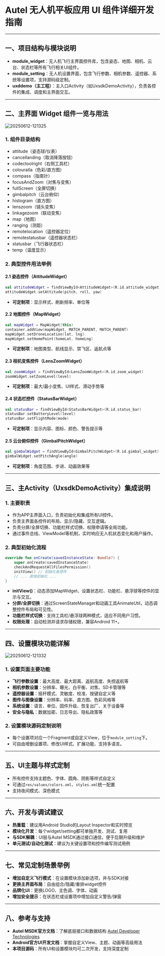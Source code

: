 # Autel 无人机平板应用 UI 组件详细开发指南

---

## 一、项目结构与模块说明

- **module_widget**：无人机飞行主界面控件库，包含姿态、地图、相机、云台、状态栏等所有飞行相关UI组件。
- **module_setting**：无人机设置界面，包含飞行参数、相机参数、遥控器、系统等设置项，支持源码级定制。
- **uxddemo（主工程）**：主入口Activity（如UxsdkDemoActivity），负责各控件的集成、调度和主界面交互。

---

## 二、主界面 Widget 组件一览与用法

![20250612-121325](.\20250612-121325.jpg)

### 1. 组件目录结构

- attitude（姿态球/仪表）
- cancellanding（取消降落按钮）
- codectoolright（右侧工具栏）
- colouratla（色彩/直方图）
- compass（指南针）
- focusAndZoom（对焦与变焦）
- fullScreen（全屏切换）
- gimbalpitch（云台俯仰）
- histogram（直方图）
- lenszoom（镜头变焦）
- linkagezoom（联动变焦）
- map（地图）
- ranging（测距）
- remotelocation（遥控器定位）
- remotestatusbar（遥控器状态栏）
- statusbar（飞行器状态栏）
- temp（温度显示）

### 2. 典型控件用法举例

#### 2.1 姿态控件（AttitudeWidget）
```kotlin
val attitudeWidget = findViewById<AttitudeWidget>(R.id.attitude_widget)
attitudeWidget.setAttitude(pitch, roll, yaw)
```
- **可定制项**：显示样式、刷新频率、单位等

#### 2.2 地图控件（MapWidget）
```kotlin
val mapWidget = MapWidget(this)
container.addView(mapWidget, MATCH_PARENT, MATCH_PARENT)
mapWidget.setDroneLocation(lat, lng)
mapWidget.setHomePoint(homeLat, homeLng)
```
- **可定制项**：地图类型、航线显示、禁飞区、返航点等

#### 2.3 相机变焦控件（LensZoomWidget）
```kotlin
val zoomWidget = findViewById<LensZoomWidget>(R.id.zoom_widget)
zoomWidget.setZoomLevel(level)
```
- **可定制项**：最大/最小变焦、UI样式、滑动手势等

#### 2.4 状态栏控件（StatusBarWidget）
```kotlin
val statusBar = findViewById<StatusBarWidget>(R.id.status_bar)
statusBar.setBatteryLevel(level)
statusBar.setFlightMode(mode)
```
- **可定制项**：显示内容、图标、颜色、警告提示等

#### 2.5 云台俯仰控件（GimbalPitchWidget）
```kotlin
val gimbalWidget = findViewById<GimbalPitchWidget>(R.id.gimbal_widget)
gimbalWidget.setPitchAngle(angle)
```
- **可定制项**：角度范围、步进、动画效果等

---

## 三、主Activity（UxsdkDemoActivity）集成说明

### 1. 主要职责
- 作为APP主界面入口，负责初始化和集成所有UI控件。
- 负责主界面各控件的布局、显示/隐藏、交互逻辑。
- 负责分屏/全屏切换、功能栏样式切换、权限申请等全局功能。
- 通过事件总线、ViewModel等机制，实时响应无人机状态变化和用户操作。

### 2. 典型初始化流程
```kotlin
override fun onCreate(savedInstanceState: Bundle?) {
    super.onCreate(savedInstanceState)
    checkAndRequestAllFilesPermission()
    initView() // 初始化各控件
    // ... 其他初始化 ...
}
```
- **initView()**：动态添加MapWidget、设置状态栏、功能栏、悬浮球等控件的显示与交互。
- **分屏/全屏切换**：通过ScreenStateManager和动画工具AnimateUtil，动态调整控件布局和可见性。
- **功能栏样式切换**：支持工具栏/悬浮球两种模式，适应不同用户习惯。
- **权限处理**：自动检测并请求存储权限，兼容Android 11+。

---

## 四、设置模块功能详解

![20250612-121332](.\20250612-121332.jpg)

### 1. 设置页面主要功能

- **飞行参数设置**：最大高度、最大距离、返航高度、失控返航等
- **相机参数设置**：分辨率、曝光、白平衡、对焦、SD卡管理等
- **遥控器设置**：摇杆模式、灵敏度、校准、按键自定义等
- **图传与图像设置**：分辨率、码率、直方图、色彩风格等
- **系统设置**：语言、单位、固件升级、恢复出厂、关于设备等
- **安全与隐私**：数据加密、日志导出、隐私政策等

### 2. 设置模块源码定制说明
- 每个设置项对应一个Fragment或自定义View，位于`module_setting`下。
- 可自由增删设置项、修改UI样式、扩展功能、支持多语言。

---

## 五、UI主题与样式定制

- 所有控件支持主题色、字体、圆角、阴影等样式自定义
- 可通过`res/values/colors.xml`、`styles.xml`统一配置
- 支持夜间模式、深色模式

---

## 六、开发与调试建议

- **热重载**：建议用Android Studio的Layout Inspector和实时预览
- **模块化开发**：每个widget/setting都可单独开发、测试、复用
- **与SDK解耦**：UI层与Autel MSDK通过接口通信，便于后期升级和维护
- **单元测试/自动化测试**：建议为关键设置项和控件编写测试用例

---

## 七、常见定制场景举例

- **增加自定义飞行模式**：在设置模块添加新选项，并与SDK对接
- **更换主界面布局**：自由组合/隐藏/重排widget控件
- **品牌化UI**：更换LOGO、主色调、字体、动画
- **增加安全提示**：在状态栏或设置项中增加自定义警告/弹窗

---

## 八、参考与支持

- **Autel MSDK官方文档**：了解底层接口和数据结构  [Autel Developer Technologies](https://developer.autelrobotics.com/)
- **Android官方UI开发文档**：掌握自定义View、主题、动画等高级用法
- **本项目源码**：所有UI和设置模块均可二次开发，支持深度定制

